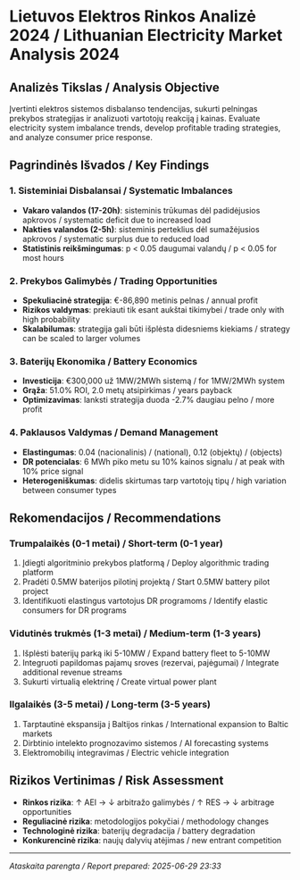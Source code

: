 
# Lietuvos Elektros Rinkos Analizė 2024 / Lithuanian Electricity Market Analysis 2024

## Analizės Tikslas / Analysis Objective
Įvertinti elektros sistemos disbalanso tendencijas, sukurti pelningas prekybos strategijas ir analizuoti vartotojų reakciją į kainas.
Evaluate electricity system imbalance trends, develop profitable trading strategies, and analyze consumer price response.

## Pagrindinės Išvados / Key Findings

### 1. Sisteminiai Disbalansai / Systematic Imbalances
- **Vakaro valandos (17-20h)**: sisteminis trūkumas dėl padidėjusios apkrovos / systematic deficit due to increased load
- **Nakties valandos (2-5h)**: sisteminis perteklius dėl sumažėjusios apkrovos / systematic surplus due to reduced load
- **Statistinis reikšmingumas**: p < 0.05 daugumai valandų / p < 0.05 for most hours

### 2. Prekybos Galimybės / Trading Opportunities
- **Spekuliacinė strategija**: €-86,890 metinis pelnas / annual profit
- **Rizikos valdymas**: prekiauti tik esant aukštai tikimybei / trade only with high probability
- **Skalabilumas**: strategija gali būti išplėsta didesniems kiekiams / strategy can be scaled to larger volumes

### 3. Baterijų Ekonomika / Battery Economics
- **Investicija**: €300,000 už 1MW/2MWh sistemą / for 1MW/2MWh system
- **Grąža**: 51.0% ROI, 2.0 metų atsipirkimas / years payback
- **Optimizavimas**: lanksti strategija duoda -2.7% daugiau pelno / more profit

### 4. Paklausos Valdymas / Demand Management
- **Elastingumas**: 0.04 (nacionalinis) / (national), 0.12 (objektų) / (objects)
- **DR potencialas**: 6 MWh piko metu su 10% kainos signalu / at peak with 10% price signal
- **Heterogeniškumas**: didelis skirtumas tarp vartotojų tipų / high variation between consumer types

## Rekomendacijos / Recommendations

### Trumpalaikės (0-1 metai) / Short-term (0-1 year)
1. Įdiegti algoritminio prekybos platformą / Deploy algorithmic trading platform
2. Pradėti 0.5MW baterijos pilotinį projektą / Start 0.5MW battery pilot project
3. Identifikuoti elastingus vartotojus DR programoms / Identify elastic consumers for DR programs

### Vidutinės trukmės (1-3 metai) / Medium-term (1-3 years)
1. Išplėsti baterijų parką iki 5-10MW / Expand battery fleet to 5-10MW
2. Integruoti papildomas pajamų sroves (rezervai, pajėgumai) / Integrate additional revenue streams
3. Sukurti virtualią elektrinę / Create virtual power plant

### Ilgalaikės (3-5 metai) / Long-term (3-5 years)
1. Tarptautinė ekspansija į Baltijos rinkas / International expansion to Baltic markets
2. Dirbtinio intelekto prognozavimo sistemos / AI forecasting systems
3. Elektromobilių integravimas / Electric vehicle integration

## Rizikos Vertinimas / Risk Assessment
- **Rinkos rizika**: ↑ AEI → ↓ arbitražo galimybės / ↑ RES → ↓ arbitrage opportunities
- **Reguliacinė rizika**: metodologijos pokyčiai / methodology changes
- **Technologinė rizika**: baterijų degradacija / battery degradation
- **Konkurencinė rizika**: naujų dalyvių atėjimas / new entrant competition

---
*Ataskaita parengta / Report prepared: 2025-06-29 23:33*
